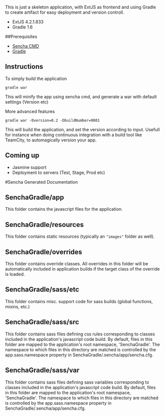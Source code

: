 This is just a skeleton application, with ExtJS as frontend and using Gradle to create artifact for easy deployment and version controll.

  - ExtJS 4.2.1.833
  - Gradle 1.6

##Prerequisites

  - [Sencha CMD](http://www.sencha.com/products/sencha-cmd/download)
  - [Gradle](http://www.gradle.org)


## Instructions

To simply build the application

	gradle war

This will minify the app using sencha cmd, and generate a war with default settings (Version etc)

More advanced features

	gradle war -Dversion=0.2 -DbuildNumber=0001

This will build the application, and set the version according to input. Usefull for instance when doing continuous integration with a build tool like TeamCity, to automagically version your app.

## Coming up
- Jasmine support
- Deployment to servers (Test, Stage, Prod etc)


#Sencha Generated Documentation

## SenchaGradle/app

This folder contains the javascript files for the application.

## SenchaGradle/resources

This folder contains static resources (typically an `"images"` folder as well).

## SenchaGradle/overrides

This folder contains override classes. All overrides in this folder will be 
automatically included in application builds if the target class of the override
is loaded.

## SenchaGradle/sass/etc

This folder contains misc. support code for sass builds (global functions, 
mixins, etc.)

## SenchaGradle/sass/src

This folder contains sass files defining css rules corresponding to classes
included in the application's javascript code build.  By default, files in this 
folder are mapped to the application's root namespace, 'SenchaGradle'. The
namespace to which files in this directory are matched is controlled by the
app.sass.namespace property in SenchaGradle/.sencha/app/sencha.cfg. 

## SenchaGradle/sass/var

This folder contains sass files defining sass variables corresponding to classes
included in the application's javascript code build.  By default, files in this 
folder are mapped to the application's root namespace, 'SenchaGradle'. The
namespace to which files in this directory are matched is controlled by the
app.sass.namespace property in SenchaGradle/.sencha/app/sencha.cfg. 
